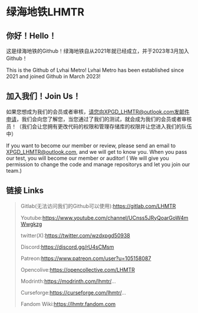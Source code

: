 # 绿海地铁LHMTR
## 你好！Hello！
这是绿海地铁的Github！绿海地铁自从2021年就已经成立，并于2023年3月加入Github！

This is the Github of Lvhai Metro! Lvhai Metro has been established since 2021 and joined Github in March 2023!
## 加入我们！Join Us！
如果您想成为我们的会员或者审核，请您向XPGD_LHMTR@outlook.com发邮件申请，我们会向您了解您，当您通过了我们的测试，就会成为我们的会员或者审核员！（我们会让您拥有更改代码的权限和管理存储库的权限并让您进入我们的队伍中）

If you want to become our member or review, please send an email to XPGD_LHMTR@outlook.com, and we will get to know you. When you pass our test, you will become our member or auditor! ( We will give you permission to change the code and manage repositorys and let you join our team.)
## 链接 Links
> Gitlab(无法访问我们的Github可以使用):https://gitlab.com/LHMTR
> 
> Youtube:https://www.youtube.com/channel/UCnss5JRyQoarGoW4mWwgkzg
> 
> twitter(X):https://twitter.com/wzdxpgd50938
> 
> Discord:https://discord.gg/rU4sCMsm
> 
> Patreon:https://www.patreon.com/user?u=105158087
> 
> Opencolive:https://opencollective.com/LHMTR
> 
> Modrinth:https://modrinth.com/lhmtr/...
> 
> Curseforge:https://curseforge.com/lhmtr/...
>
> Fandom Wiki:https://lhmtr.fandom.com
